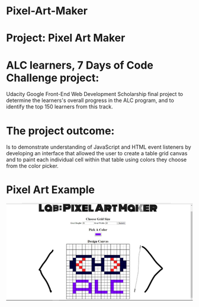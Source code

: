 # Pixel-Art-Maker
<head>
<meta http-equiv="Content-Type" content="text/html; charset=windows-1252">
</head>
<body>
<h1>Project: Pixel Art Maker</h1>
<h1>ALC learners, 7 Days of Code Challenge project:</h1>
<p>Udacity Google Front-End Web Development Scholarship final project to determine the learners's overall progress in the ALC program, and to identify the top 150 learners from this track.</p>  
<h1>The project outcome:</h1>
<p>Is to demonstrate understanding of JavaScript and HTML event listeners by developing an interface that allowed the user to create a table grid canvas and to paint each individual cell within that table using colors they choose from the color picker.</p>
  <h1>Pixel Art Example</h1>
<img src="Google final challange.jpg" alt="Final Pixel Art Project">
</body>

